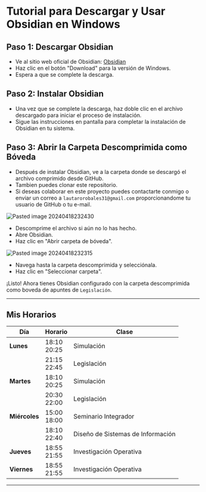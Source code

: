 # Tutorial para Descargar y Usar Obsidian en Windows

## Paso 1: Descargar Obsidian
- Ve al sitio web oficial de Obsidian: [Obsidian](https://obsidian.md/)
- Haz clic en el botón "Download" para la versión de Windows.
- Espera a que se complete la descarga.

## Paso 2: Instalar Obsidian
- Una vez que se complete la descarga, haz doble clic en el archivo descargado para iniciar el proceso de instalación.
- Sigue las instrucciones en pantalla para completar la instalación de Obsidian en tu sistema.

## Paso 3: Abrir la Carpeta Descomprimida como Bóveda
- Después de instalar Obsidian, ve a la carpeta donde se descargó el archivo comprimido desde GitHub.
- Tambien puedes clonar este repositorio.
- Si deseas colaborar en este proyecto puedes contactarte conmigo o enviar un correo a `lautarorobales31@gmail.com` proporcionandome tu usuario de GitHub o tu e-mail.

![Pasted image 20240418232430](https://github.com/Z0SO/things/assets/109922256/d7928e9d-1614-43fe-bffd-53def2758426)

- Descomprime el archivo si aún no lo has hecho.
- Abre Obsidian.
- Haz clic en "Abrir carpeta de bóveda".

![Pasted image 20240418232315](https://github.com/Z0SO/things/assets/109922256/2994c9a3-8d13-405b-88c0-ac09d7861d29)

- Navega hasta la carpeta descomprimida y selecciónala.
- Haz clic en "Seleccionar carpeta".

¡Listo! Ahora tienes Obsidian configurado con la carpeta descomprimida como boveda de apuntes de `Legislación`.


---

## Mis Horarios

| Día           | Horario        | Clase                             |
| ------------- | -------------- | --------------------------------- |
| **Lunes**     | 18:10<br>20:25 | Simulación                        |
|               | 21:15<br>22:45 | Legislación                       |
| **Martes**    | 18:10<br>20:25 | Simulación                        |
|               | 20:30<br>22:00 | Legislación                       |
| **Miércoles** | 15:00<br>18:00 | Seminario Integrador              |
|               | 18:10<br>22:40 | Diseño de Sistemas de Información |
| **Jueves**    | 18:55<br>21:55 | Investigación Operativa           |
| **Viernes**   | 18:55<br>21:55 | Investigación Operativa           |


---

